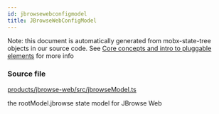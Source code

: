 ```yaml
---
id: jbrowsewebconfigmodel
title: JBrowseWebConfigModel
---
```


Note: this document is automatically generated from mobx-state-tree objects in
our source code. See
[Core concepts and intro to pluggable elements](/docs/developer_guide/) for more
info

### Source file

[products/jbrowse-web/src/jbrowseModel.ts](https://github.com/GMOD/jbrowse-components/blob/main/products/jbrowse-web/src/jbrowseModel.ts)

the rootModel.jbrowse state model for JBrowse Web
